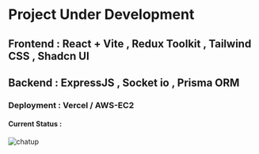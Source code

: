 # Project Under Development

## **Frontend** : React + Vite , Redux Toolkit , Tailwind CSS , Shadcn UI

## **Backend** : ExpressJS , Socket io , Prisma ORM

### Deployment : Vercel / AWS-EC2

#### Current Status :

![chatup](https://github.com/MuhammadAli13562/Full-stack-Chat-App/assets/40227926/a96ed0cf-3353-4fe3-a855-ea92015aba0f)
